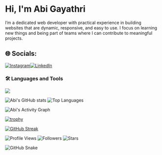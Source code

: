 # Hi, I'm Abi Gayathri 
I’m a dedicated web developer with practical experience in building websites that are dynamic, responsive, and easy to use.
I focus on learning new things and being part of teams where I can contribute to meaningful projects.

## 🌐 Socials:
[![Instagram](https://img.shields.io/badge/Instagram-%23E4405F.svg?style=flat-square&logo=instagram&logoColor=white)](https://www.instagram.com/ab_biie._/)[![LinkedIn](https://img.shields.io/badge/LinkedIn-%230077B5.svg?style=flat-square&logo=linkedin&logoColor=white)](https://www.linkedin.com/in/abi-gayathri-pavalathrowvathan-a555472a3/)
### 🛠️ Languages and Tools
<p align="left">
  <img src="https://skillicons.dev/icons?i=html,css,js,react,php,mysql,python,java,git,github,vscode" />
</p>

![Abi's GitHub stats](https://github-readme-stats.vercel.app/api?username=abigayathri23&show_icons=true&theme=radical)
![Top Languages](https://github-readme-stats.vercel.app/api/top-langs/?username=abigayathri23&layout=compact&theme=radical)

![Abi's Activity Graph](https://github-readme-activity-graph.vercel.app/graph?username=abigayathri23&theme=tokyo-night)

<!-- Trophy (from github-profile-trophy) -->
[![trophy](https://github-profile-trophy.vercel.app/?username=abigayathri23&theme=onedark&margin-w=10&margin-h=10&no-bg=true&no-frame=true)](https://github.com/ryo-ma/github-profile-trophy)

<!-- Streak stats (from github-readme-streak-stats) -->
[![GitHub Streak](https://github-readme-streak-stats.herokuapp.com?user=YOUR_GITHUB_USERNAME&theme=dark)](https://git.io/streak-stats)

![Profile Views](https://komarev.com/ghpvc/?username=abigayathri23&label=Profile%20Views&color=blueviolet&style=flat)
![Followers](https://img.shields.io/github/followers/abigayathri23?label=Followers&style=social)
![Stars](https://img.shields.io/github/stars/abigayathri23?affiliations=OWNER&style=social)

![GitHub Snake](https://github.com/abigayathri23/abigayathri23/blob/output/github-contribution-grid-snake.svg)
